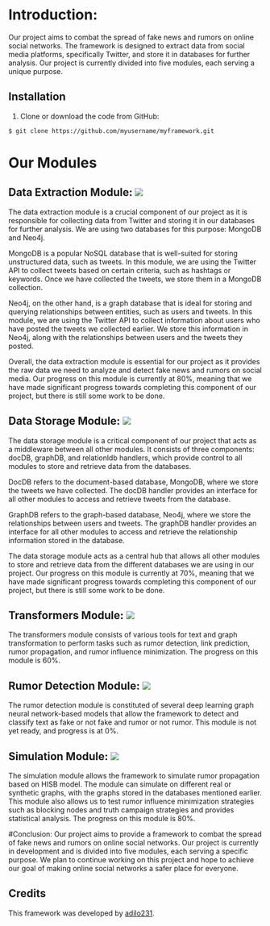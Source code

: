 # Introduction:
Our project aims to combat the spread of fake news and rumors on online social networks. The framework is designed to extract data from social media platforms, specifically Twitter, and store it in databases for further analysis. Our project is currently divided into five modules, each serving a unique purpose.

## Installation

1. Clone or download the code from GitHub:
```
$ git clone https://github.com/myusername/myframework.git
```

# Our Modules 

## Data Extraction Module: ![](https://us-central1-progress-markdown.cloudfunctions.net/progress/80)
The data extraction module is a crucial component of our project as it is responsible for collecting data from Twitter and storing it in our databases for further analysis. We are using two databases for this purpose: MongoDB and Neo4j.

MongoDB is a popular NoSQL database that is well-suited for storing unstructured data, such as tweets. In this module, we are using the Twitter API to collect tweets based on certain criteria, such as hashtags or keywords. Once we have collected the tweets, we store them in a MongoDB collection.

Neo4j, on the other hand, is a graph database that is ideal for storing and querying relationships between entities, such as users and tweets. In this module, we are using the Twitter API to collect information about users who have posted the tweets we collected earlier. We store this information in Neo4j, along with the relationships between users and the tweets they posted.

Overall, the data extraction module is essential for our project as it provides the raw data we need to analyze and detect fake news and rumors on social media. Our progress on this module is currently at 80%, meaning that we have made significant progress towards completing this component of our project, but there is still some work to be done.

## Data Storage Module: ![](https://us-central1-progress-markdown.cloudfunctions.net/progress/70)
The data storage module is a critical component of our project that acts as a middleware between all other modules. It consists of three components: docDB, graphDB, and relationldb handlers, which provide control to all modules to store and retrieve data from the databases.

DocDB refers to the document-based database, MongoDB, where we store the tweets we have collected. The docDB handler provides an interface for all other modules to access and retrieve tweets from the database.

GraphDB refers to the graph-based database, Neo4j, where we store the relationships between users and tweets. The graphDB handler provides an interface for all other modules to access and retrieve the relationship information stored in the database.

The data storage module acts as a central hub that allows all other modules to store and retrieve data from the different databases we are using in our project. Our progress on this module is currently at 70%, meaning that we have made significant progress towards completing this component of our project, but there is still some work to be done.

## Transformers Module: ![](https://us-central1-progress-markdown.cloudfunctions.net/progress/60)
The transformers module consists of various tools for text and graph transformation to perform tasks such as rumor detection, link prediction, rumor propagation, and rumor influence minimization. The progress on this module is 60%.

## Rumor Detection Module: ![](https://us-central1-progress-markdown.cloudfunctions.net/progress/0)
The rumor detection module is constituted of several deep learning graph neural network-based models that allow the framework to detect and classify text as fake or not fake and rumor or not rumor. This module is not yet ready, and progress is at 0%.

## Simulation Module: ![](https://us-central1-progress-markdown.cloudfunctions.net/progress/80)
The simulation module allows the framework to simulate rumor propagation based on HISB model. The module can simulate on different real or synthetic graphs, with the graphs stored in the databases mentioned earlier. This module also allows us to test rumor influence minimization strategies such as blocking nodes and truth campaign strategies and provides statistical analysis. The progress on this module is 80%.






#Conclusion:
Our project aims to provide a framework to combat the spread of fake news and rumors on online social networks. Our project is currently in development and is divided into five modules, each serving a specific purpose. We plan to continue working on this project and hope to achieve our goal of making online social networks a safer place for everyone.

## Credits

This framework was developed by [adilo231](https://github.com/adilo231).


